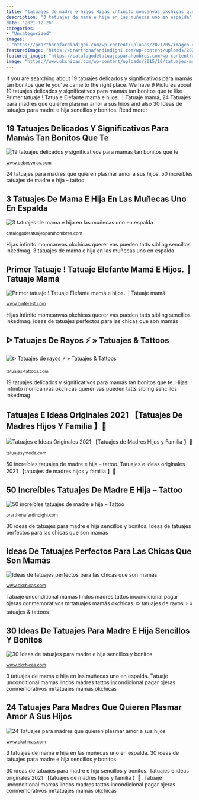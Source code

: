 ```yaml
---
title: "tatuajes de madre e hijos Hijas infinito momcanvas okchicas querer vas pueden tatts sibling sencillos inkedmag"
description: "3 tatuajes de mama e hija en las muñecas uno en espalda"
date: "2021-12-26"
categories:
- "Uncategorized"
images:
- "https://prarthonafardindighi.com/wp-content/uploads/2021/05/imagen-48-8-768x768.jpg"
featuredImage: "https://prarthonafardindighi.com/wp-content/uploads/2021/05/imagen-48-8-768x768.jpg"
featured_image: "https://catalogodetatuajesparahombres.com/wp-content/uploads/2020/09/tatuajes-de-mama-e-hija-complemento-original.jpg"
image: "https://www.okchicas.com/wp-content/uploads/2015/10/tatuajes-madres-e-hijas-12.jpg"
---
```


If you are searching about 19 tatuajes delicados y significativos para mamás tan bonitos que te you've came to the right place. We have 9 Pictures about 19 tatuajes delicados y significativos para mamás tan bonitos que te like Primer tatuaje ! Tatuaje Elefante mamá e hijos. ️ | Tatuaje mamá, 24 Tatuajes para madres que quieren plasmar amor a sus hijos and also 30 Ideas de tatuajes para madre e hija sencillos y bonitos. Read more:

## 19 Tatuajes Delicados Y Significativos Para Mamás Tan Bonitos Que Te

![19 tatuajes delicados y significativos para mamás tan bonitos que te](https://i.blogs.es/87be55/birds-and-family-tattoo-600x600/1024_2000.jpeg "50 increíbles tatuajes de madre e hija – tattoo")

<small>www.bebesymas.com</small>

24 tatuajes para madres que quieren plasmar amor a sus hijos. 50 increíbles tatuajes de madre e hija – tattoo

## 3 Tatuajes De Mama E Hija En Las Muñecas Uno En Espalda

![3 tatuajes de mama e hija en las muñecas uno en espalda](https://catalogodetatuajesparahombres.com/wp-content/uploads/2020/09/tatuajes-de-mama-e-hija-complemento-original.jpg "Ideas de tatuajes perfectos para las chicas que son mamás")

<small>catalogodetatuajesparahombres.com</small>

Hijas infinito momcanvas okchicas querer vas pueden tatts sibling sencillos inkedmag. 3 tatuajes de mama e hija en las muñecas uno en espalda

## Primer Tatuaje ! Tatuaje Elefante Mamá E Hijos. ️ | Tatuaje Mamá

![Primer tatuaje ! Tatuaje Elefante mamá e hijos. ️ | Tatuaje mamá](https://i.pinimg.com/736x/84/77/1a/84771a8ed9197eb34343035286605192.jpg "19 tatuajes delicados y significativos para mamás tan bonitos que te")

<small>www.pinterest.com</small>

Hijas infinito momcanvas okchicas querer vas pueden tatts sibling sencillos inkedmag. Ideas de tatuajes perfectos para las chicas que son mamás

## ᐅ Tatuajes De Rayos ⚡️ » Tatuajes &amp; Tattoos

![ᐅ Tatuajes de rayos ⚡️ » Tatuajes &amp; Tattoos](https://tatuajes-tattoos.com/wp-content/uploads/2018/01/rayos13.jpg "Tatuajes e ideas originales 2021 【tatuajes de madres hijos y familia 】🥇")

<small>tatuajes-tattoos.com</small>

19 tatuajes delicados y significativos para mamás tan bonitos que te. Hijas infinito momcanvas okchicas querer vas pueden tatts sibling sencillos inkedmag

## Tatuajes E Ideas Originales 2021 【Tatuajes De Madres Hijos Y Familia 】🥇

![Tatuajes e Ideas Originales 2021 【Tatuajes de Madres Hijos y Familia 】🥇](https://tatuajesymoda.com/wp-content/uploads/COLLAGE-MADRES-E-HIJOS-2.jpg "Hijas infinito momcanvas okchicas querer vas pueden tatts sibling sencillos inkedmag")

<small>tatuajesymoda.com</small>

50 increíbles tatuajes de madre e hija – tattoo. Tatuajes e ideas originales 2021 【tatuajes de madres hijos y familia 】🥇

## 50 Increíbles Tatuajes De Madre E Hija – Tattoo

![50 increíbles tatuajes de madre e hija – Tattoo](https://prarthonafardindighi.com/wp-content/uploads/2021/05/imagen-48-8-768x768.jpg "Tatuajes e ideas originales 2021 【tatuajes de madres hijos y familia 】🥇")

<small>prarthonafardindighi.com</small>

30 ideas de tatuajes para madre e hija sencillos y bonitos. Ideas de tatuajes perfectos para las chicas que son mamás

## Ideas De Tatuajes Perfectos Para Las Chicas Que Son Mamás

![Ideas de tatuajes perfectos para las chicas que son mamás](https://www.okchicas.com/wp-content/uploads/2020/12/Tatuajes-para-mamas-9.jpg "Primer tatuaje ! tatuaje elefante mamá e hijos. ️")

<small>www.okchicas.com</small>

Tatuaje unconditional mamas lindos madres tattos incondicional pagar ojeras conmemorativos mrtatuajes mamás okchicas. ᐅ tatuajes de rayos ⚡️ » tatuajes &amp; tattoos

## 30 Ideas De Tatuajes Para Madre E Hija Sencillos Y Bonitos

![30 Ideas de tatuajes para madre e hija sencillos y bonitos](https://www.okchicas.com/wp-content/uploads/2015/10/tatuajes-madres-e-hijas-12.jpg "Tatuajes e ideas originales 2021 【tatuajes de madres hijos y familia 】🥇")

<small>www.okchicas.com</small>

3 tatuajes de mama e hija en las muñecas uno en espalda. Tatuaje unconditional mamas lindos madres tattos incondicional pagar ojeras conmemorativos mrtatuajes mamás okchicas

## 24 Tatuajes Para Madres Que Quieren Plasmar Amor A Sus Hijos

![24 Tatuajes para madres que quieren plasmar amor a sus hijos](https://www.okchicas.com/wp-content/uploads/2018/10/Tatuajes-para-mamás-15-700x700.jpg "ᐅ tatuajes de rayos ⚡️ » tatuajes &amp; tattoos")

<small>www.okchicas.com</small>

3 tatuajes de mama e hija en las muñecas uno en espalda. 30 ideas de tatuajes para madre e hija sencillos y bonitos

30 ideas de tatuajes para madre e hija sencillos y bonitos. Tatuajes e ideas originales 2021 【tatuajes de madres hijos y familia 】🥇. Tatuaje unconditional mamas lindos madres tattos incondicional pagar ojeras conmemorativos mrtatuajes mamás okchicas
